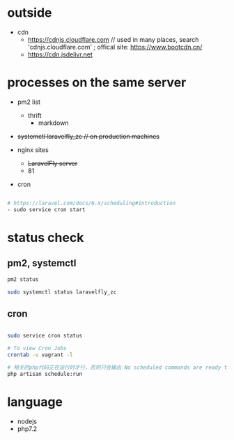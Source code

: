 
# outside

- cdn
    - https://cdnjs.cloudflare.com // used in many places, search 'cdnjs.cloudflare.com' ; offical site: https://www.bootcdn.cn/
    - https://cdn.jsdelivr.net

# processes on the same server


- pm2 list
    - thrift
        - markdown

- ~~systemctl laravelfly_zc // on production machines~~

- nginx sites
    - ~~LaravelFly server~~
    - 81        

- cron
```bash

# https://laravel.com/docs/6.x/scheduling#introduction
- sudo service cron start

```

# status check

## pm2, systemctl

```bash
pm2 status

sudo systemctl status laravelfly_zc
```

## cron

```bash

sudo service cron status

# To view Cron Jobs
crontab -u vagrant -l

# 相关的php代码正在运行时才行，否则只会输出 No scheduled commands are ready to run.
php artisan schedule:run

```

# language
- nodejs
- php7.2